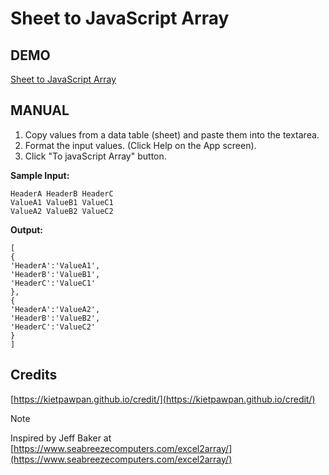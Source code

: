 # Sheet to JavaScript Array
## DEMO
[Sheet to JavaScript Array](https://kietpawpan.github.io/sheetToArray/)

## MANUAL
1. Copy values from a data table (sheet) and paste them into the textarea.
2. Format the input values. (Click Help on the App screen).
3. Click "To javaScript Array" button.

__Sample Input:__
```
HeaderA HeaderB HeaderC
ValueA1 ValueB1 ValueC1
ValueA2 ValueB2 ValueC2
```


__Output:__
```
[
{
'HeaderA':'ValueA1',
'HeaderB':'ValueB1',
'HeaderC':'ValueC1'
},
{
'HeaderA':'ValueA2',
'HeaderB':'ValueB2',
'HeaderC':'ValueC2'
}
]
```
## Credits
[https://kietpawpan.github.io/credit/](https://kietpawpan.github.io/credit/)

> [!NOTE]
> Inspired by Jeff Baker at [https://www.seabreezecomputers.com/excel2array/](https://www.seabreezecomputers.com/excel2array/)
